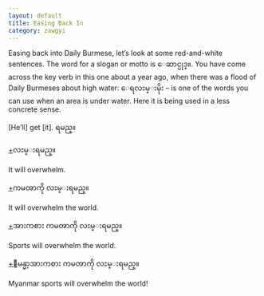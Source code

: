 ```yaml
---
layout: default
title: Easing Back In
category: zawgyi
---
```


<p>Easing back into Daily Burmese, let’s look at some red-and-white sentences. The word for a slogan or motto is <span class='zawgyi'>ေဆာင္ပုဒ္။</span>. You have come across the key verb in this one about a year ago, when there was a flood of Daily Burmeses about high water: <span class='mm3'>ေရလႊမ္းမိုး</span> – is one of the words you can use when an area is under water. Here it is being used in a less concrete sense.</p>

<p>[He’ll] get [it].<span class='zawgyi'> ရမည္။</span></p>

<p class='hide-trigger'><a href="#">+</a><span class='zawgyi'>လႊမ္းရမည္။</span></p>
<p class='hide-this'>It will overwhelm.</p>

<p class='hide-trigger'><a href="#">+</a><span class='zawgyi'>ကမၻာကို လႊမ္းရမည္။</span></p>
<p class='hide-this'>It will overwhelm the world.</p>

<p class='hide-trigger'><a href="#">+</a><span class='zawgyi'>အားကစား ကမၻာကို လႊမ္းရမည္။</span></p>
<p class='hide-this'>Sports will overwhelm the world.</p>

<p class='hide-trigger'><a href="#">+</a><span class='zawgyi'>ျမန္မာ့အားကစား ကမၻာကို လႊမ္းရမည္။</span></p>
<p class='hide-this'>Myanmar sports will overwhelm the world!</p>

